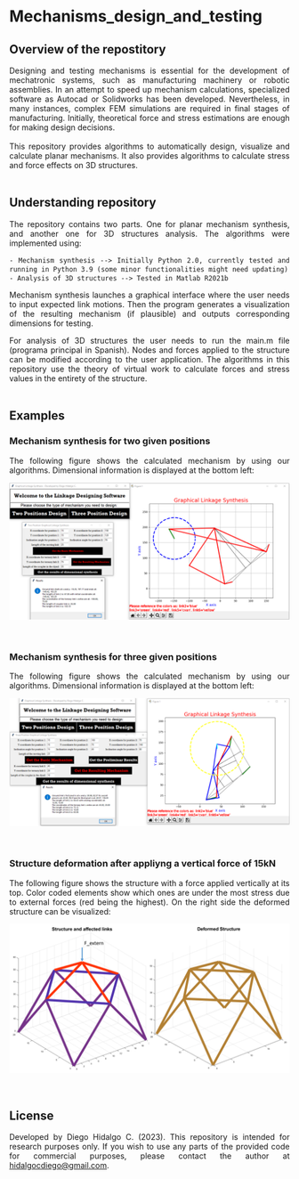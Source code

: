 # Mechanisms_design_and_testing

## Overview of the repostitory
<div align="justify">
Designing and testing mechanisms is essential for the development of mechatronic systems, such as manufacturing machinery or robotic assemblies. In an attempt to speed up mechanism calculations, specialized software as Autocad or Solidworks has been developed. Nevertheless, in many instances, complex FEM simulations are required in final stages of manufacturing. Initially, theoretical force and stress estimations are enough for making design decisions.
<br />
<br />
This repository provides algorithms to automatically design, visualize and calculate planar mechanisms. It also provides algorithms to calculate stress and force effects on 3D structures. 
<br /> 
<br /> 

## Understanding repository

The repository contains two parts. One for planar mechanism synthesis, and another one for 3D structures analysis. The algorithms were implemented using:

```
- Mechanism synthesis --> Initially Python 2.0, currently tested and running in Python 3.9 (some minor functionalities might need updating)
- Analysis of 3D structures --> Tested in Matlab R2021b
```
Mechanism synthesis launches a graphical interface where the user needs to input expected link motions. Then the program generates a visualization of the resulting mechanism (if plausible) and outputs corresponding dimensions for testing. 
<br />

For analysis of 3D structures the user needs to run the main.m file (programa principal in Spanish). Nodes and forces applied to the structure can be modified according to the user application. The algorithms in this repository use the theory of virtual work to calculate forces and stress values in the entirety of the structure. 
<br />
<br />

## Examples
  
### Mechanism synthesis for two given positions

The following figure shows the calculated mechanism by using our algorithms. Dimensional information is displayed at the bottom left:

<p align="center">
  <img src="/Visualizations/Mechanism_synthesis_1.png" width="650" />  
</p>

<br />

### Mechanism synthesis for three given positions

The following figure shows the calculated mechanism by using our algorithms. Dimensional information is displayed at the bottom left:

<p align="center">
  <img src="/Visualizations/Mechanism_synthesis_2.png" width="650" />  
</p>

<br />

### Structure deformation after appliyng a vertical force of 15kN

The following figure shows the structure with a force applied vertically at its top. Color coded elements show which ones are under the most stress due to external forces (red being the highest). On the right side the deformed structure can be visualized:

<p align="center">
  <img src="/Visualizations/Structures.png" width="650" />  
</p>

<br />

## License

Developed by Diego Hidalgo C. (2023). This repository is intended for research purposes only. If you wish to use any parts of the provided code for commercial purposes, please contact the author at hidalgocdiego@gmail.com.
